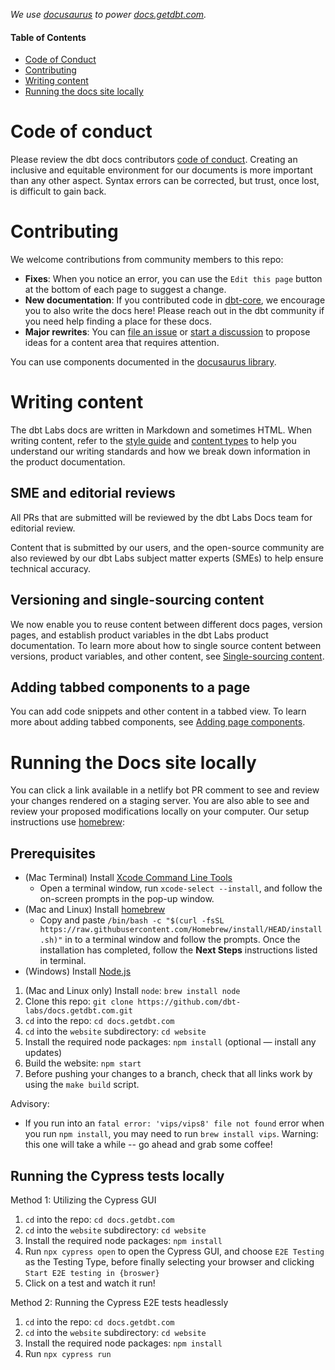 _We use [docusaurus](https://v2.docusaurus.io/) to power [docs.getdbt.com](https://docs.getdbt.com/)._

#### Table of Contents

* [Code of Conduct](#Code-of-conduct)
* [Contributing](#contributing)  
* [Writing content](#writing-content)
* [Running the docs site locally](#running-the-docs-site-locally)

# Code of conduct

Please review the dbt docs contributors [code of conduct](https://github.com/dbt-labs/docs.getdbt.com/blob/current/contributing/contributor-code-of-conduct.md).
Creating an inclusive and equitable environment for our documents is more important than any other aspect.  Syntax errors can be corrected, but trust, once lost, is difficult to gain back.

# Contributing

We welcome contributions from community members to this repo:
- **Fixes**: When you notice an error, you can use the `Edit this page` button at the bottom of each page to suggest a change.
- **New documentation**: If you contributed code in [dbt-core](https://github.com/dbt-labs/dbt-core), we encourage you to also write the docs here! Please reach out in the dbt community if you need help finding a place for these docs.
- **Major rewrites**: You can [file an issue](https://github.com/dbt-labs/docs.getdbt.com/issues/new?assignees=&labels=content%2Cimprovement&template=improve-docs.yml) or [start a discussion](https://github.com/dbt-labs/docs.getdbt.com/discussions) to propose ideas for a content area that requires attention.

You can use components documented in the [docusaurus library](https://v2.docusaurus.io/docs/markdown-features/).

# Writing content

The dbt Labs docs are written in Markdown and sometimes HTML. When writing content, refer to the [style guide](https://github.com/dbt-labs/docs.getdbt.com/blob/current/contributing/content-style-guide.md) and [content types](/contributing/content-types.md) to help you understand our writing standards and how we break down information in the product documentation. 

## SME and editorial reviews

All PRs that are submitted will be reviewed by the dbt Labs Docs team for editorial review.

Content that is submitted by our users, and the open-source community are also reviewed by our dbt Labs subject matter experts (SMEs) to help ensure technical accuracy.


## Versioning and single-sourcing content

We now enable you to reuse content between different docs pages, version pages, and establish product variables in the dbt Labs product documentation. To learn more about how to single source content between versions, product variables, and other content, see [Single-sourcing content](/contributing/single-sourcing-content.md).

## Adding tabbed components to a page

You can add code snippets and other content in a tabbed view. To learn more about adding tabbed components, see [Adding page components](/contributing/adding-page-components.md).

# Running the Docs site locally

You can click a link available in a netlify bot PR comment to see and review your changes rendered on a staging server. You are also able to see and review your proposed modifications locally on your computer. Our setup instructions use [homebrew](https://brew.sh/):

## Prerequisites

* (Mac Terminal) Install [Xcode Command Line Tools](https://developer.apple.com/download/more/)
  - Open a terminal window, run `xcode-select --install`, and follow the on-screen prompts in the pop-up window.
* (Mac and Linux) Install [homebrew](https://brew.sh/)
  - Copy and paste `/bin/bash -c "$(curl -fsSL https://raw.githubusercontent.com/Homebrew/install/HEAD/install.sh)"` in to a terminal window and follow the prompts.  Once the installation has completed, follow the **Next Steps** instructions listed in terminal.
* (Windows) Install [Node.js](https://nodejs.org/en/download/)

1. (Mac and Linux only) Install `node`: `brew install node`
2. Clone this repo: `git clone https://github.com/dbt-labs/docs.getdbt.com.git`
3. `cd` into the repo: `cd docs.getdbt.com`
4. `cd` into the `website` subdirectory: `cd website`
5. Install the required node packages: `npm install` (optional &mdash; install any updates)
6. Build the website: `npm start`
7. Before pushing your changes to a branch, check that all links work by using the `make build` script.

Advisory:
- If you run into an `fatal error: 'vips/vips8' file not found` error when you run `npm install`, you may need to run `brew install vips`. Warning: this one will take a while -- go ahead and grab some coffee!

## Running the Cypress tests locally

Method 1: Utilizing the Cypress GUI
1. `cd` into the repo: `cd docs.getdbt.com`
2. `cd` into the `website` subdirectory: `cd website`
3. Install the required node packages: `npm install`
4. Run `npx cypress open` to open the Cypress GUI, and choose `E2E Testing` as the Testing Type, before finally selecting your browser and clicking `Start E2E testing in {broswer}`
5. Click on a test and watch it run!

Method 2: Running the Cypress E2E tests headlessly
1. `cd` into the repo: `cd docs.getdbt.com`
2. `cd` into the `website` subdirectory: `cd website`
3. Install the required node packages: `npm install`
4. Run `npx cypress run`
